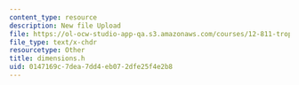 ```yaml
---
content_type: resource
description: New file Upload
file: https://ol-ocw-studio-app-qa.s3.amazonaws.com/courses/12-811-tropical-meteorology-spring-2011/0147169c7dea7dd4eb072dfe25f4e2b8_dimensions.h
file_type: text/x-chdr
resourcetype: Other
title: dimensions.h
uid: 0147169c-7dea-7dd4-eb07-2dfe25f4e2b8
---
```

